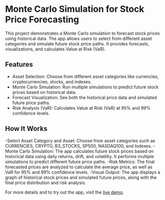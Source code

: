 # Monte Carlo Simulation for Stock Price Forecasting
This project demonstrates a Monte Carlo simulation to forecast stock prices using historical data. The app allows users to select from different asset categories and simulate future stock price paths. It provides forecasts, visualizations, and calculates Value at Risk (VaR).

## Features
* Asset Selection: Choose from different asset categories like currencies, cryptocurrencies, stocks, and indexes.
* Monte Carlo Simulation: Run multiple simulations to predict future stock prices based on historical data.
* Forecast Visualization: See both the historical price data and simulated future price paths.
* Risk Analysis (VaR): Calculates Value at Risk (VaR) at 95% and 99% confidence levels.
## How It Works
-Select Asset Category and Asset: Choose from asset categories such as CURRENCIES, CRYPTO, B3_STOCKS, SP500, NASDAQ100, and Indexes.
-Monte Carlo Simulation: The app calculates future stock prices based on historical data using daily returns, drift, and volatility. It performs multiple simulations to predict different future price paths.
-Risk Metrics: The final forecasted prices are analyzed to calculate the average price, as well as VaR for 95% and 99% confidence levels.
-Visual Output: The app displays a graph of historical stock prices and simulated future prices, along with the final price distribution and risk analysis.

For more details and to try out the app, visit the [live demo](https://app-project-monte-carlo-lxwzcpefkv5agnyevzsn2v.streamlit.app/).

